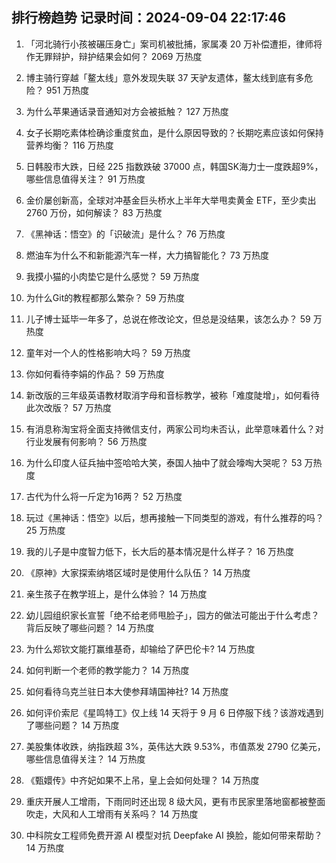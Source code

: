 
## 排行榜趋势 记录时间：2024-09-04 22:17:46
  
  1. 「河北骑行小孩被碾压身亡」案司机被批捕，家属凑 20 万补偿遭拒，律师将作无罪辩护，辩护结果会如何？ 2069 万热度
    
  2. 博主骑行穿越「鳌太线」意外发现失联 37 天驴友遗体，鳌太线到底有多危险？ 951 万热度
    
  3. 为什么苹果通话录音通知对方会被抵触？ 127 万热度
    
  4. 女子长期吃素体检确诊重度贫血，是什么原因导致的？长期吃素应该如何保持营养均衡？ 116 万热度
    
  5. 日韩股市大跌，日经 225 指数跌破 37000 点，韩国SK海力士一度跌超9%，哪些信息值得关注？ 91 万热度
    
  6. 金价屡创新高，全球对冲基金巨头桥水上半年大举甩卖黄金 ETF，至少卖出 2760 万份，如何解读？ 83 万热度
    
  7. 《黑神话：悟空》的「识破流」是什么？ 76 万热度
    
  8. 燃油车为什么不和新能源汽车一样，大力搞智能化？ 73 万热度
    
  9. 我摸小猫的小肉垫它是什么感觉？ 59 万热度
    
  10. 为什么Git的教程都那么繁杂？ 59 万热度
    
  11. 儿子博士延毕一年多了，总说在修改论文，但总是没结果，该怎么办？ 59 万热度
    
  12. 童年对一个人的性格影响大吗？ 59 万热度
    
  13. 你如何看待李娟的作品？ 59 万热度
    
  14. 新改版的三年级英语教材取消字母和音标教学，被称「难度陡增」，如何看待此次改版？ 57 万热度
    
  15. 有消息称淘宝将全面支持微信支付，两家公司均未否认，此举意味着什么？对行业发展有何影响？ 56 万热度
    
  16. 为什么印度人征兵抽中签哈哈大笑，泰国人抽中了就会嚎啕大哭呢？ 53 万热度
    
  17. 古代为什么将一斤定为16两？ 52 万热度
    
  18. 玩过《黑神话：悟空》以后，想再接触一下同类型的游戏，有什么推荐的吗？ 25 万热度
    
  19. 我的儿子是中度智力低下，长大后的基本情况是什么样子？ 16 万热度
    
  20. 《原神》大家探索纳塔区域时是使用什么队伍？ 14 万热度
    
  21. 亲生孩子在教学班上，是什么体验？ 14 万热度
    
  22. 幼儿园组织家长宣誓「绝不给老师甩脸子」，园方的做法可能出于什么考虑？背后反映了哪些问题？ 14 万热度
    
  23. 为什么郑钦文能打赢维基奇，却输给了萨巴伦卡? 14 万热度
    
  24. 如何判断一个老师的教学能力？ 14 万热度
    
  25. 如何看待乌克兰驻日本大使参拜靖国神社? 14 万热度
    
  26. 如何评价索尼《星鸣特工》仅上线 14 天将于 9 月 6 日停服下线？该游戏遇到了哪些问题？ 14 万热度
    
  27. 美股集体收跌，纳指跌超 3%，英伟达大跌 9.53%，市值蒸发 2790 亿美元，哪些信息值得关注？ 14 万热度
    
  28. 《甄嬛传》中齐妃如果不上吊，皇上会如何处理？ 14 万热度
    
  29. 重庆开展人工增雨，下雨同时还出现 8 级大风，更有市民家里落地窗都被整面吹走，大风和人工增雨有关系吗？ 14 万热度
    
  30. 中科院女工程师免费开源 AI 模型对抗 Deepfake AI 换脸，能如何带来帮助？ 14 万热度
    